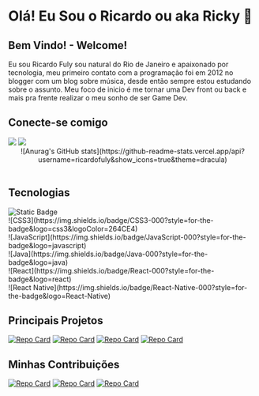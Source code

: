 <div>
    <h1>Olá! Eu Sou o Ricardo ou aka Ricky 🖖</h1>
    <h2>Bem Vindo! - Welcome!  </h2>
    <p> 
        Eu sou Ricardo Fuly sou natural do Rio de Janeiro e apaixonado por tecnologia, meu primeiro contato com a programação foi em 2012 no blogger com um blog sobre música, desde então sempre estou estudando sobre o assunto. Meu foco de inicio é me tornar uma Dev front ou back e mais pra frente realizar o meu sonho de ser Game Dev.
    </p>
</div>

   <h2>Conecte-se comigo</h2>
   <a href="https://www.linkedin.com/in/ricardofuly/" target="_blank"><img src="https://img.shields.io/badge/-LinkedIn-%230077B5?style=for-the-badge&logo=linkedin&logoColor=white" target="_blank"></a> 
    <a href = "mailto:lricardofs@gmail.com"><img src="https://img.shields.io/badge/-Gmail-%23333?style=for-the-badge&logo=gmail&logoColor=white" target="_blank"></a>

  <br>
    <div align="center">
    ![Anurag's GitHub stats](https://github-readme-stats.vercel.app/api?username=ricardofuly&show_icons=true&theme=dracula)
    </div>

  <div style="display: inline_block"><br>
        <h2>Tecnologias</h2>
        <img alt="Static Badge" src="https://img.shields.io/badge/HTML-5-blue?style=for-the-badge">
 </br>
        ![CSS3](https://img.shields.io/badge/CSS3-000?style=for-the-badge&logo=css3&logoColor=264CE4) </br>
        ![JavaScript](https://img.shields.io/badge/JavaScript-000?style=for-the-badge&logo=javascript) </br>
        ![Java](https://img.shields.io/badge/Java-000?style=for-the-badge&logo=java) </br>
        ![React](https://img.shields.io/badge/React-000?style=for-the-badge&logo=react) </br>
        ![React Native](https://img.shields.io/badge/React-Native-000?style=for-the-badge&logo=React-Native)
  </div>

## Principais Projetos
[![Repo Card](https://github-readme-stats.vercel.app/api/pin/?username=ricardofuly&repo=Codificador-de-Mensagens&bg_color=000&border_color=30A3DC&show_icons=true&icon_color=30A3DC&title_color=E94D5F&text_color=FFF)](https://github.com/ricardofuly/Codificador-de-Mensagens)
[![Repo Card](https://github-readme-stats.vercel.app/api/pin/?username=ricardofuly&repo=gameflix&bg_color=000&border_color=30A3DC&show_icons=true&icon_color=30A3DC&title_color=E94D5F&text_color=FFF)](https://github.com/ricardofuly/gameflix)
[![Repo Card](https://github-readme-stats.vercel.app/api/pin/?username=ricardofuly&repo=jogo-da-velha&bg_color=000&border_color=30A3DC&show_icons=true&icon_color=30A3DC&title_color=E94D5F&text_color=FFF)](https://github.com/ricardofuly/jogo-da-velha)
[![Repo Card](https://github-readme-stats.vercel.app/api/pin/?username=ricardofuly&repo=DioShop&bg_color=000&border_color=30A3DC&show_icons=true&icon_color=30A3DC&title_color=E94D5F&text_color=FFF)](https://github.com/ricardofuly/DioShop)

## Minhas Contribuições
[![Repo Card](https://github-readme-stats.vercel.app/api/pin/?username=ricardofuly&repo=dio-lab-open-source&bg_color=000&border_color=30A3DC&show_icons=true&icon_color=30A3DC&title_color=E94D5F&text_color=FFF)](thhps://github.com/ricardofuly/dio-lab-open-source)
[![Repo Card](https://github-readme-stats.vercel.app/api/pin/?username=mentoria-grupo7&repo=abracaAe&bg_color=000&border_color=30A3DC&show_icons=true&icon_color=30A3DC&title_color=E94D5F&text_color=FFF)](thhps://github.com/mentoria-grupo7/abracaAe)
[![Repo Card](https://github-readme-stats.vercel.app/api/pin/?username=mentoria-grupo7&repo=landingPage&bg_color=000&border_color=30A3DC&show_icons=true&icon_color=30A3DC&title_color=E94D5F&text_color=FFF)](thhps://github.com/mentoria-grupo7/landingPage)
